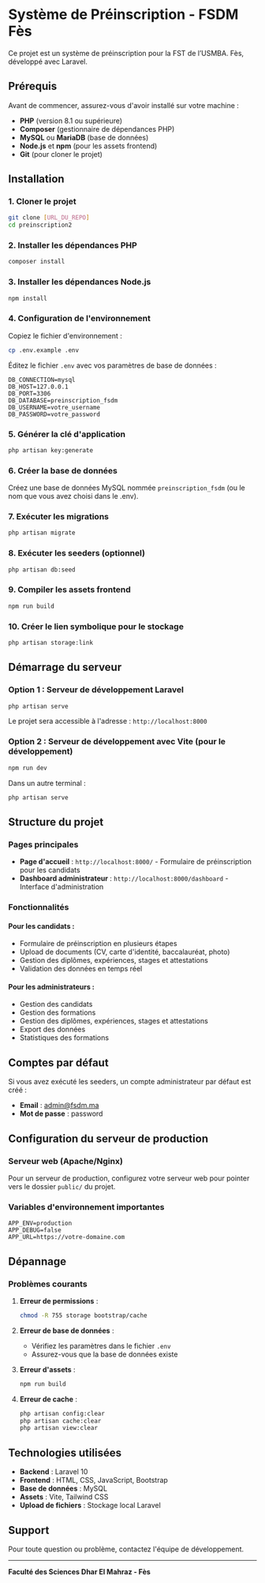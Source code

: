 # Système de Préinscription - FSDM Fès

Ce projet est un système de préinscription pour la FST de l’USMBA.
 Fès, développé avec Laravel.

## Prérequis

Avant de commencer, assurez-vous d'avoir installé sur votre machine :

- **PHP** (version 8.1 ou supérieure)
- **Composer** (gestionnaire de dépendances PHP)
- **MySQL** ou **MariaDB** (base de données)
- **Node.js** et **npm** (pour les assets frontend)
- **Git** (pour cloner le projet)

## Installation

### 1. Cloner le projet

```bash
git clone [URL_DU_REPO]
cd preinscription2
```

### 2. Installer les dépendances PHP

```bash
composer install
```

### 3. Installer les dépendances Node.js

```bash
npm install
```

### 4. Configuration de l'environnement

Copiez le fichier d'environnement :

```bash
cp .env.example .env
```

Éditez le fichier `.env` avec vos paramètres de base de données :

```env
DB_CONNECTION=mysql
DB_HOST=127.0.0.1
DB_PORT=3306
DB_DATABASE=preinscription_fsdm
DB_USERNAME=votre_username
DB_PASSWORD=votre_password
```

### 5. Générer la clé d'application

```bash
php artisan key:generate
```

### 6. Créer la base de données

Créez une base de données MySQL nommée `preinscription_fsdm` (ou le nom que vous avez choisi dans le .env).

### 7. Exécuter les migrations

```bash
php artisan migrate
```

### 8. Exécuter les seeders (optionnel)

```bash
php artisan db:seed
```

### 9. Compiler les assets frontend

```bash
npm run build
```

### 10. Créer le lien symbolique pour le stockage

```bash
php artisan storage:link
```

## Démarrage du serveur

### Option 1 : Serveur de développement Laravel

```bash
php artisan serve
```

Le projet sera accessible à l'adresse : `http://localhost:8000`

### Option 2 : Serveur de développement avec Vite (pour le développement)

```bash
npm run dev
```

Dans un autre terminal :

```bash
php artisan serve
```

## Structure du projet

### Pages principales

- **Page d'accueil** : `http://localhost:8000/` - Formulaire de préinscription pour les candidats
- **Dashboard administrateur** : `http://localhost:8000/dashboard` - Interface d'administration

### Fonctionnalités

#### Pour les candidats :
- Formulaire de préinscription en plusieurs étapes
- Upload de documents (CV, carte d'identité, baccalauréat, photo)
- Gestion des diplômes, expériences, stages et attestations
- Validation des données en temps réel

#### Pour les administrateurs :
- Gestion des candidats
- Gestion des formations
- Gestion des diplômes, expériences, stages et attestations
- Export des données
- Statistiques des formations

## Comptes par défaut

Si vous avez exécuté les seeders, un compte administrateur par défaut est créé :

- **Email** : admin@fsdm.ma
- **Mot de passe** : password

## Configuration du serveur de production

### Serveur web (Apache/Nginx)

Pour un serveur de production, configurez votre serveur web pour pointer vers le dossier `public/` du projet.

### Variables d'environnement importantes

```env
APP_ENV=production
APP_DEBUG=false
APP_URL=https://votre-domaine.com
```

## Dépannage

### Problèmes courants

1. **Erreur de permissions** :
   ```bash
   chmod -R 755 storage bootstrap/cache
   ```

2. **Erreur de base de données** :
   - Vérifiez les paramètres dans le fichier `.env`
   - Assurez-vous que la base de données existe

3. **Erreur d'assets** :
   ```bash
   npm run build
   ```

4. **Erreur de cache** :
   ```bash
   php artisan config:clear
   php artisan cache:clear
   php artisan view:clear
   ```

## Technologies utilisées

- **Backend** : Laravel 10
- **Frontend** : HTML, CSS, JavaScript, Bootstrap
- **Base de données** : MySQL
- **Assets** : Vite, Tailwind CSS
- **Upload de fichiers** : Stockage local Laravel

## Support

Pour toute question ou problème, contactez l'équipe de développement.

---

**Faculté des Sciences Dhar El Mahraz - Fès**
